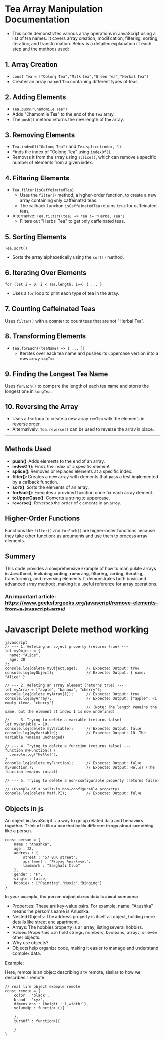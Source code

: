 
 # Tea Array Manipulation Documentation
 
 * This code demonstrates various array operations in JavaScript using a list of tea names. It covers array creation, modification, filtering, sorting, iteration, and transformation. Below is a detailed explanation of each step and the methods used:
 
 ## 1. Array Creation
 - `const Tea = ["Oolong Tea","Milk tea","Green Tea","Herbal Tea"]`
 - Creates an array named `Tea` containing different types of teas.
 ## 2. Adding Elements
 - `Tea.push("Chamomile Tea")`
- Adds "Chamomile Tea" to the end of the `Tea` array.
- The `push()` method returns the new length of the array.
 
 ## 3. Removing Elements
 - `Tea.indexOf("Oolong Tea")` and `Tea.splice(index, 1)`
- Finds the index of "Oolong Tea" using `indexOf()`.
- Removes it from the array using `splice()`, which can remove a specific number of elements from a given index.

 ## 4. Filtering Elements
 - `Tea.filter(isCaffeinatedTea)`
   - Uses the `filter()` method, a higher-order function, to create a new array containing only caffeinated teas.
   - The callback function `isCaffeinatedTea` returns `true` for caffeinated teas.
 - Alternative: `Tea.filter((tea) => tea != "Herbal Tea")`
   - Filters out "Herbal Tea" to get only caffeinated teas.

 ## 5. Sorting Elements
 `Tea.sort()`
   - Sorts the array alphabetically using the `sort()` method.

 ## 6. Iterating Over Elements
  `for (let i = 0; i < Tea.length; i++) { ... }`
   - Uses a `for` loop to print each type of tea in the array.
 
  ## 7. Counting Caffeinated Teas
   Uses `filter()` with a counter to count teas that are not "Herbal Tea".
 
  ## 8. Transforming Elements
  - `Tea.forEach((teaName) => { ... })`
    - Iterates over each tea name and pushes its uppercase version into a new array `capTea`.
 
  ## 9. Finding the Longest Tea Name
  Uses `forEach()` to compare the length of each tea name and stores the longest one in `longTea`.

 ## 10. Reversing the Array
 - Uses a `for` loop to create a new array `revTea` with the elements in reverse order.
 - Alternatively, `Tea.reverse()` can be used to reverse the array in place.
 
  ---
 
  ## Methods Used
  - **push()**: Adds elements to the end of an array.
  - **indexOf()**: Finds the index of a specific element.
  - **splice()**: Removes or replaces elements at a specific index.
  - **filter()**: Creates a new array with elements that pass a test implemented by a callback function.
  - **sort()**: Sorts the elements of an array.
  - **forEach()**: Executes a provided function once for each array element.
  - **toUpperCase()**: Converts a string to uppercase.
  - **reverse()**: Reverses the order of elements in an array.
 
  ## Higher-Order Functions
  Functions like `filter()` and `forEach()` are higher-order functions because they take other functions as arguments and use them to process array elements.
 
  ## Summary
  This code provides a comprehensive example of how to manipulate arrays in JavaScript, including adding, removing, filtering, sorting, iterating, transforming, and reversing elements. It demonstrates both basic and advanced array methods, making it a useful reference for array operations.
 
 ### An important article : https://www.geeksforgeeks.org/javascript/remove-elements-from-a-javascript-array/

# Javascript Delete method working


```
javascript
// --- 1. Deleting an object property (returns true) ---
let myObject = {
  name: "Alice",
  age: 30
};
console.log(delete myObject.age);    // Expected Output: true
console.log(myObject);               // Expected Output: { name: "Alice" }

// --- 2. Deleting an array element (returns true) ---
let myArray = ["apple", "banana", "cherry"];
console.log(delete myArray[1]);      // Expected Output: true
console.log(myArray);                // Expected Output: ["apple", <1 empty item>, "cherry"]
                                     // (Note: The length remains the same, but the element at index 1 is now undefined)

// --- 3. Trying to delete a variable (returns false) ---
let myVariable = 10;
console.log(delete myVariable);      // Expected Output: false
console.log(myVariable);             // Expected Output: 10 (The variable remains unchanged)

// --- 4. Trying to delete a function (returns false) ---
function myFunction() {
  console.log("Hello!");
}
console.log(delete myFunction);      // Expected Output: false
myFunction();                        // Expected Output: Hello! (The function remains intact)

// --- 5. Trying to delete a non-configurable property (returns false) ---
// (Example of a built-in non-configurable property)
console.log(delete Math.PI);         // Expected Output: false
```

## Objects in js
An object in JavaScript is a way to group related data and behaviors together. Think of it like a box that holds different things about something—like a person.
```
const person = {
    name : "Anushka",
    age : 22,
    address : {
        street : "57 B.K street",
        apartment : "Prayag Apartment",
        landmark : "Sanghati Club"
    },
    gender : "F",
    single : false,
    hobbies : ["Painting","Music","Binging"]
}
```

In your example, the person object stores details about someone:

* Properties: These are key-value pairs. For example, name: "Anushka" means the person's name is Anushka.
* Nested Objects: The address property is itself an object, holding more details like street and apartment.
* Arrays: The hobbies property is an array, listing several hobbies.
* Values: Properties can hold strings, numbers, booleans, arrays, or even other objects.
* Why use objects?
* Objects help organize code, making it easier to manage and understand complex data.

Example:

Here, remote is an object describing a tv remote, similar to how we describes a remote.

```
// real life object example remote
const remote = {
    color : 'black',
    brand : 'xyz',
    dimensions : {height : 1,width:1},
    volumeUp : function (){

    },
    turnOff : function(){

    }
}

```
